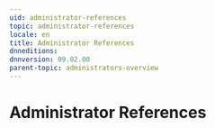 ```yaml
---
uid: administrator-references
topic: administrator-references
locale: en
title: Administrator References
dnneditions: 
dnnversion: 09.02.00
parent-topic: administrators-overview
---
```


# Administrator References